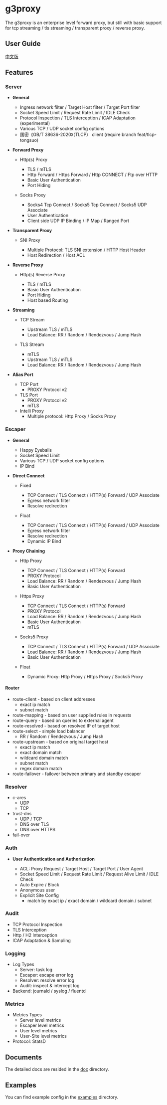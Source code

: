 # g3proxy

The g3proxy is an enterprise level forward proxy, but still with basic support for
tcp streaming / tls streaming / transparent proxy / reverse proxy.

## User Guide

[中文版](UserGuide.zh_CN.md)

## Features

### Server

- **General**

  * Ingress network filter / Target Host filter / Target Port filter
  * Socket Speed Limit / Request Rate Limit / IDLE Check
  * Protocol Inspection / TLS Interception / ICAP Adaptation (experimental)
  * Various TCP / UDP socket config options
  * 国密《GB/T 38636-2020》（TLCP） client (require branch feat/tlcp-tongsuo)

- **Forward Proxy**

  - Http(s) Proxy

    * TLS / mTLS
    * Http Forward / Https Forward / Http CONNECT / Ftp over HTTP
    * Basic User Authentication
    * Port Hiding

  - Socks Proxy

    * Socks4 Tcp Connect / Socks5 Tcp Connect / Socks5 UDP Associate
    * User Authentication
    * Client side UDP IP Binding / IP Map / Ranged Port

- **Transparent Proxy**

  - SNI Proxy

    * Multiple Protocol: TLS SNI extension / HTTP Host Header
    * Host Redirection / Host ACL

- **Reverse Proxy**

  - Http(s) Reverse Proxy

    * TLS / mTLS
    * Basic User Authentication
    * Port Hiding
    * Host based Routing

- **Streaming**

  - TCP Stream

    * Upstream TLS / mTLS
    * Load Balance: RR / Random / Rendezvous / Jump Hash

  - TLS Stream

    * mTLS
    * Upstream TLS / mTLS
    * Load Balance: RR / Random / Rendezvous / Jump Hash

- **Alias Port**

  - TCP Port
    * PROXY Protocol v2
  - TLS Port
    * PROXY Protocol v2
    * mTLS
  - Intelli Proxy
    * Multiple protocol: Http Proxy / Socks Proxy

### Escaper

- **General**

  * Happy Eyeballs
  * Socket Speed Limit
  * Various TCP / UDP socket config options
  * IP Bind

- **Direct Connect**

  - Fixed

    * TCP Connect / TLS Connect / HTTP(s) Forward / UDP Associate
    * Egress network filter
    * Resolve redirection

  - Float

    * TCP Connect / TLS Connect / HTTP(s) Forward / UDP Associate
    * Egress network filter
    * Resolve redirection
    * Dynamic IP Bind

- **Proxy Chaining**

  - Http Proxy

    * TCP Connect / TLS Connect / HTTP(s) Forward
    * PROXY Protocol
    * Load Balance: RR / Random / Rendezvous / Jump Hash
    * Basic User Authentication

  - Https Proxy

    * TCP Connect / TLS Connect / HTTP(s) Forward
    * PROXY Protocol
    * Load Balance: RR / Random / Rendezvous / Jump Hash
    * Basic User Authentication
    * mTLS

  - Socks5 Proxy

    * TCP Connect / TLS Connect / HTTP(s) Forward / UDP Associate
    * Load Balance: RR / Random / Rendezvous / Jump Hash
    * Basic User Authentication

  - Float

    * Dynamic Proxy: Http Proxy / Https Proxy / Socks5 Proxy

#### Router

- route-client - based on client addresses
  * exact ip match
  * subnet match
- route-mapping - based on user supplied rules in requests
- route-query - based on queries to external agent
- route-resolved - based on resolved IP of target host
- route-select - simple load balancer
  * RR / Random / Rendezvous / Jump Hash
- route-upstream - based on original target host
  * exact ip match
  * exact domain match
  * wildcard domain match
  * subnet match
  * regex domain match
- route-failover - failover between primary and standby escaper

### Resolver

- c-ares
  * UDP
  * TCP
- trust-dns
  * UDP / TCP
  * DNS over TLS
  * DNS over HTTPS
- fail-over

### Auth

- **User Authentication and Authorization**

  - ACL: Proxy Request / Target Host / Target Port / User Agent
  - Socket Speed Limit / Request Rate Limit / Request Alive Limit / IDLE Check
  - Auto Expire / Block
  - Anonymous user
  - Explicit Site Config
    * match by exact ip / exact domain / wildcard domain / subnet

### Audit

- TCP Protocol Inspection
- TLS Interception
- Http / H2 Interception
- ICAP Adaptation & Sampling

### Logging

- Log Types
  * Server: task log
  * Escaper: escape error log
  * Resolver: resolve error log
  * Audit: inspect & intercept log
- Backend: journald / syslog / fluentd

### Metrics

- Metrics Types
  * Server level metrics
  * Escaper level metrics
  * User level metrics
  * User-Site level metrics
- Protocol: StatsD

## Documents

The detailed docs are resided in the [doc](doc) directory.

## Examples

You can find example config in the [examples](examples) directory.
